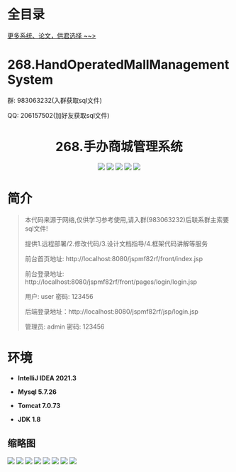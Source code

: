 # 全目录

[更多系统、论文，供君选择 ~~>](https://www.yuque.com/wisebit/blog)

# 268.HandOperatedMallManagementSystem

<p>群: 983063232(入群获取sql文件)</p>
<p>QQ: 206157502(加好友获取sql文件)</p>

<p><h1 align="center">268.手办商城管理系统</h1></p>


<p align="center">
	<img src="https://img.shields.io/badge/jdk-1.8-orange.svg"/>
    <img src="https://img.shields.io/badge/spring-5.x-lightgrey.svg"/>
    <img src="https://img.shields.io/badge/springmvc-3.x-blue.svg"/>
    <img src="https://img.shields.io/badge/jsp-3.x-blue.svg"/>
    <img src="https://img.shields.io/badge/mybatis-5.x-yellow.svg"/>
</p>

# 简介

> 本代码来源于网络,仅供学习参考使用,请入群(983063232)后联系群主索要sql文件!
>
> 提供1.远程部署/2.修改代码/3.设计文档指导/4.框架代码讲解等服务
>
> 前台首页地址: http://localhost:8080/jspmf82rf/front/index.jsp
>
> 前台登录地址: http://localhost:8080/jspmf82rf/front/pages/login/login.jsp
>
> 用户: user 密码: 123456
>
> 后端登录地址：http://localhost:8080/jspmf82rf/jsp/login.jsp
>
> 管理员: admin   密码: 123456
>

# 环境

- <b>IntelliJ IDEA 2021.3</b>

- <b>Mysql 5.7.26</b>

- <b>Tomcat 7.0.73</b>

- <b>JDK 1.8</b>




## 缩略图

![](https://bitwise.oss-cn-heyuan.aliyuncs.com/2024/9/10/ef4f8a55-ced7-4316-a4ab-9c4c372bf092.png)
![](https://bitwise.oss-cn-heyuan.aliyuncs.com/2024/9/10/e8f07e14-b1fe-41b1-84f8-b29b59a667b6.png)
![](https://bitwise.oss-cn-heyuan.aliyuncs.com/2024/9/10/0a910f5b-90bc-4244-9845-d1c21e6a8e29.png)
![](https://bitwise.oss-cn-heyuan.aliyuncs.com/2024/9/10/58b85825-947e-4c49-8b7e-110fdfc52f9f.png)
![](https://bitwise.oss-cn-heyuan.aliyuncs.com/2024/9/10/6370186b-086e-4339-926e-d181a85846af.png)
![](https://bitwise.oss-cn-heyuan.aliyuncs.com/2024/9/10/e9861516-df51-4c2c-9532-d3a7093dc149.png)
![](https://bitwise.oss-cn-heyuan.aliyuncs.com/2024/9/10/a822fe92-9f2f-47fa-8589-8589945dc96d.png)
![](https://bitwise.oss-cn-heyuan.aliyuncs.com/2024/9/10/fc2ddbb7-2899-479a-a983-e83fbcd5e1b1.png)





